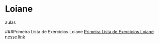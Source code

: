 # Loiane
aulas

###Primeira Lista de Exercicios Loiane
[Primeira Lista de Exercicios Loiane nesse link](https://i.imgur.com/yXvTYLG.jpg)
